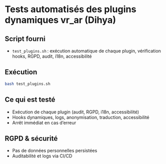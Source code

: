 # Tests automatisés des plugins dynamiques vr_ar (Dihya)

## Script fourni
- `test_plugins.sh` : exécution automatique de chaque plugin, vérification hooks, RGPD, audit, i18n, accessibilité

## Exécution

```bash
bash test_plugins.sh
```

## Ce qui est testé
- Exécution de chaque plugin (audit, RGPD, i18n, accessibilité)
- Hooks dynamiques, logs, anonymisation, traduction, accessibilité
- Arrêt immédiat en cas d’erreur

## RGPD & sécurité
- Pas de données personnelles persistées
- Auditabilité et logs via CI/CD

